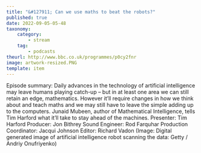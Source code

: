 ```yaml
---
title: "&#127911; Can we use maths to beat the robots?"
published: true
date: 2022-09-05-05-48
taxonomy:
    category:
        - stream
    tag:
        - podcasts
theurl: http://www.bbc.co.uk/programmes/p0cy2fnr
image: artwork-resized.PNG
template: item
---
```


Episode summary: Daily advances in the technology of artificial intelligence may leave humans playing catch-up &ndash; but in at least one area we can still retain an edge, mathematics. However it&rsquo;ll require changes in how we think about and teach maths and we may still have to leave the simple adding up to the computers. Junaid Mubeen, author of Mathematical Intelligence, tells Tim Harford what it&rsquo;ll take to stay ahead of the machines. Presenter: Tim Harford Producer: Jon Bithrey Sound Engineer: Rod Farquhar Production Coordinator: Jacqui Johnson Editor: Richard Vadon (Image: Digital generated image of artificial intelligence robot scanning the data: Getty / Andriy Onufriyenko)
